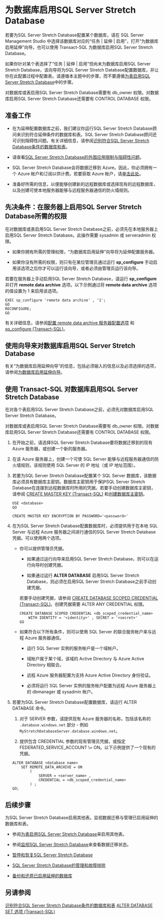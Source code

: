 <properties
	pageTitle="为数据库启用SQL Server Stretch Database | Azure"
	description="了解如何为SQL Server Stretch Database配置数据库。"
	services="sql-server-stretch-database"
	documentationCenter=""
	authors="douglasl"
	manager="jhubbard"
	editor="monicar"/>

<tags
	ms.service="sql-server-stretch-database"
	ms.date="02/26/2016"
	wacn.date="03/10/2016"/>

# 为数据库启用SQL Server Stretch Database

若要为SQL Server Stretch Database配置某个数据库，请在 SQL Server Management Studio 中选择该数据库对应的“任务 | 延伸 | 启用”，打开“为数据库启用延伸”向导。也可以使用 Transact-SQL 为数据库启用SQL Server Stretch Database。

如果你针对某个表选择了“任务 | 延伸 | 启用”但尚未为数据库启用SQL Server Stretch Database，该向导将为SQL Server Stretch Database配置数据库，并让你在此配置过程中配置表。请遵循本主题中的步骤，而不要遵循[为表启用SQL Server Stretch Database](/documentation/articles/sql-server-stretch-database-enable-database)中的步骤。

对数据库或表启用SQL Server Stretch Database需要有 db\_owner 权限。对数据库启用SQL Server Stretch Database还需要有 CONTROL DATABASE 权限。

## 准备工作

-   在为延伸配置数据库之前，我们建议你运行SQL Server Stretch Database顾问来识别符合延伸条件的数据库和表。SQL Server Stretch Database顾问还可识别阻碍性问题。有关详细信息，请参阅[识别符合SQL Server Stretch Database条件的数据库和表](/documentation/articles/sql-server-stretch-database-identify-databases)。

-   请查看[SQL Server Stretch Database的外围应用限制与阻碍性问题](/documentation/articles/sql-server-stretch-database-limitations)。

-   SQL Server Stretch Database会将数据迁移到 Azure。因此，你必须拥有一个 Azure 帐户和订阅以供计费。若要获取 Azure 帐户，请[单击此处](/pricing/1rmb-trial/)。

-   准备好所需的信息，以便能够创建新的远程数据库或选择现有的远程数据库，以及创建可使本地服务器能够与远程服务器通信的防火墙规则。

## <a name="EnableTSQLServer"></a>先决条件：在服务器上启用SQL Server Stretch Database所需的权限
在对数据库或表启用SQL Server Stretch Database之前，必须先在本地服务器上启用SQL Server Stretch Database。此操作需要 sysadmin 或 serveradmin 权限。

-   如果你拥有所需的管理权限，“为数据库启用延伸”向导将为延伸配置服务器。

-   如果你没有所需的权限，则只有在某位管理员通过运行 **sp\_configure** 手动启用该选项之后你才可以运行该向导，或者必须由管理员运行该向导。

若要在服务器上手动启用SQL Server Stretch Database，请运行 **sp\_configure** 并打开 **remote data archive** 选项。以下示例通过将 **remote data archive** 选项的值设置为 1 来启用该选项。

```
EXEC sp_configure 'remote data archive' , '1';
GO
RECONFIGURE;
GO
```
有关详细信息，请参阅[配置 remote data archive 服务器配置选项](https://msdn.microsoft.com/zh-cn/library/mt143175.aspx) 和 [sp\_configure (Transact-SQL)](https://msdn.microsoft.com/zh-cn/library/ms188787.aspx)。

## <a name="Wizard"></a>使用向导来对数据库启用SQL Server Stretch Database
有关“为数据库启用延伸向导”的信息，包括必须输入的信息以及必须选择的选项，请参阅[为数据库启用延伸向导](/documentation/articles/sql-server-stretch-database-wizard)。

## <a name="EnableTSQLDatabase"></a>使用 Transact-SQL 对数据库启用SQL Server Stretch Database
在对各个表启用SQL Server Stretch Database之前，必须先对数据库启用SQL Server Stretch Database。

对数据库或表启用SQL Server Stretch Database需要有 db\_owner 权限。对数据库启用SQL Server Stretch Database还需要有 CONTROL DATABASE 权限。

1.  在开始之前，请选择SQL Server Stretch Database要将数据迁移到的现有 Azure 服务器，或创建一个新的服务器。

2.  在该 Azure 服务器上，创建一个可使 SQL Server 能够与远程服务器通信的防火墙规则，该规则使用 SQL Server 的 IP 地址（或 IP 地址范围）。

3.  若要为SQL Server Stretch Database配置某个 SQL Server 数据库，该数据库必须具有数据库主密钥。数据库主密钥用于保护SQL Server Stretch Database在连接到远程数据库时所用的凭据。若要手动创建数据库主密钥，请参阅 [CREATE MASTER KEY (Transact-SQL)](https://msdn.microsoft.com/zh-cn/library/ms174382.aspx) 和[创建数据库主密钥](https://msdn.microsoft.com/zh-cn/library/aa337551.aspx)。

    ```tsql
    USE <database>
    GO

    CREATE MASTER KEY ENCRYPTION BY PASSWORD='<password>'
    ```

4.  在为SQL Server Stretch Database配置数据库时，必须提供用于在本地 SQL Server 与远程 Azure 服务器之间进行通信的SQL Server Stretch Database凭据。可以使用两个选项。

    -   你可以提供管理员凭据。

        -   如果通过运行向导来启用SQL Server Stretch Database，则可以在运行向导时创建凭据。

        -   如果通过运行 **ALTER DATABASE** 启用SQL Server Stretch Database，则必须在启用SQL Server Stretch Database之前手动创建凭据。

        若要手动创建凭据，请参阅 [CREATE DATABASE SCOPED CREDENTIAL (Transact-SQL)](https://msdn.microsoft.com/library/mt270260.aspx)。创建凭据需要 ALTER ANY CREDENTIAL 权限。

        ```tsql
        CREATE DATABASE SCOPED CREDENTIAL <db_scoped_credential_name>
            WITH IDENTITY = '<identity>' , SECRET = '<secret>'
        GO
        ```

    -   如果符合以下所有条件，则可以使用 SQL Server 的联合服务帐户来与远程 Azure 服务器通信。

        -   运行 SQL Server 实例的服务帐户是一个域帐户。

        -   域帐户属于某个域，该域的 Active Directory 与 Azure Active Directory 相联合。

        -   远程 Azure 服务器配置为支持 Azure Active Directory 身份验证。

        -   必须将运行 SQL Server 实例的服务帐户配置为远程 Azure 服务器上的 dbmanager 或 sysadmin 帐户。

5.  若要为SQL Server Stretch Database配置数据库，请运行 ALTER DATABASE 命令。

    1.  对于 SERVER 参数，请提供现有 Azure 服务器的名称，包括该名称的 `.database.windows.net` 部分 - 例如 `MyStretchDatabaseServer.database.windows.net`。

    2.  提供包含 CREDENTIAL 参数的现有管理员凭据，或指定 FEDERATED\_SERVICE\_ACCOUNT \\= ON。以下示例提供了一个现有的凭据。

    ```tsql
    ALTER DATABASE <database name>
        SET REMOTE_DATA_ARCHIVE = ON
            (
                SERVER = <server_name> ,
                CREDENTIAL = <db_scoped_credential_name>
            ) ;
    GO;
    ```

## 后续步骤
为SQL Server Stretch Database启用其他表。监视数据迁移与管理已启用延伸的数据库和表。

-   参阅[为表启用SQL Server Stretch Database](/documentation/articles/sql-server-stretch-database-enable-table)来启用其他表。

-   参阅[监视SQL Server Stretch Database](/documentation/articles/sql-server-stretch-database-monitor)来查看数据迁移状态。

-   [暂停和恢复SQL Server Stretch Database](/documentation/articles/sql-server-stretch-database-pause)

-   [SQL Server Stretch Database的管理和故障排除](/documentation/articles/sql-server-stretch-database-manage)

-   [备份和还原已启用延伸的数据库](/documentation/articles/sql-server-stretch-database-backup)

## 另请参阅
[识别符合SQL Server Stretch Database条件的数据库和表](/documentation/articles/sql-server-stretch-database-identify-databases)
[ALTER DATABASE SET 选项 (Transact-SQL)](https://msdn.microsoft.com/zh-cn/library/bb522682.aspx)

<!---HONumber=Mooncake_0307_2016-->